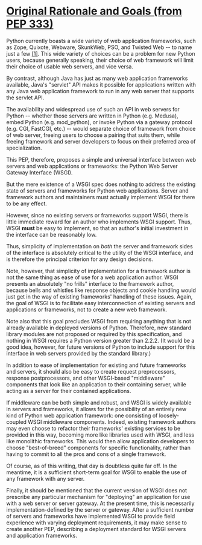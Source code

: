 # [Original Rationale and Goals (from PEP 333)](#id17)

Python currently boasts a wide variety of web application frameworks,
such as Zope, Quixote, Webware, SkunkWeb, PSO, and Twisted Web -- to
name just a few [[1]](#id8).  This wide variety of choices can be a problem
for new Python users, because generally speaking, their choice of web
framework will limit their choice of usable web servers, and vice
versa.

By contrast, although Java has just as many web application frameworks
available, Java's "servlet" API makes it possible for applications
written with any Java web application framework to run in any web
server that supports the servlet API.

The availability and widespread use of such an API in web servers for
Python -- whether those servers are written in Python (e.g. Medusa),
embed Python (e.g. mod_python), or invoke Python via a gateway
protocol (e.g. CGI, FastCGI, etc.) -- would separate choice of
framework from choice of web server, freeing users to choose a pairing
that suits them, while freeing framework and server developers to
focus on their preferred area of specialization.

This PEP, therefore, proposes a simple and universal interface between
web servers and web applications or frameworks: the Python Web Server
Gateway Interface (WSGI).

But the mere existence of a WSGI spec does nothing to address the
existing state of servers and frameworks for Python web applications.
Server and framework authors and maintainers must actually implement
WSGI for there to be any effect.

However, since no existing servers or frameworks support WSGI, there
is little immediate reward for an author who implements WSGI support.
Thus, WSGI **must** be easy to implement, so that an author's initial
investment in the interface can be reasonably low.

Thus, simplicity of implementation on _both_ the server and framework
sides of the interface is absolutely critical to the utility of the
WSGI interface, and is therefore the principal criterion for any
design decisions.

Note, however, that simplicity of implementation for a framework
author is not the same thing as ease of use for a web application
author.  WSGI presents an absolutely "no frills" interface to the
framework author, because bells and whistles like response objects and
cookie handling would just get in the way of existing frameworks'
handling of these issues.  Again, the goal of WSGI is to facilitate
easy interconnection of existing servers and applications or
frameworks, not to create a new web framework.

Note also that this goal precludes WSGI from requiring anything that
is not already available in deployed versions of Python.  Therefore,
new standard library modules are not proposed or required by this
specification, and nothing in WSGI requires a Python version greater
than 2.2.2.  (It would be a good idea, however, for future versions
of Python to include support for this interface in web servers
provided by the standard library.)

In addition to ease of implementation for existing and future
frameworks and servers, it should also be easy to create request
preprocessors, response postprocessors, and other WSGI-based
"middleware" components that look like an application to their
containing server, while acting as a server for their contained
applications.

If middleware can be both simple and robust, and WSGI is widely
available in servers and frameworks, it allows for the possibility
of an entirely new kind of Python web application framework: one
consisting of loosely-coupled WSGI middleware components.  Indeed,
existing framework authors may even choose to refactor their
frameworks' existing services to be provided in this way, becoming
more like libraries used with WSGI, and less like monolithic
frameworks.  This would then allow application developers to choose
"best-of-breed" components for specific functionality, rather than
having to commit to all the pros and cons of a single framework.

Of course, as of this writing, that day is doubtless quite far off.
In the meantime, it is a sufficient short-term goal for WSGI to
enable the use of any framework with any server.

Finally, it should be mentioned that the current version of WSGI
does not prescribe any particular mechanism for "deploying" an
application for use with a web server or server gateway.  At the
present time, this is necessarily implementation-defined by the
server or gateway.  After a sufficient number of servers and
frameworks have implemented WSGI to provide field experience with
varying deployment requirements, it may make sense to create
another PEP, describing a deployment standard for WSGI servers and
application frameworks.